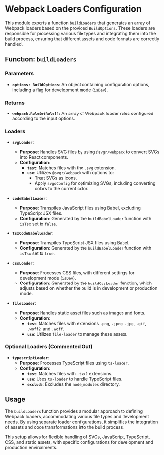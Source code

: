 # Webpack Loaders Configuration

This module exports a function `buildLoaders` that generates an array of Webpack loaders based on the provided `BuildOptions`. These loaders are responsible for processing various file types and integrating them into the build process, ensuring that different assets and code formats are correctly handled.

## Function: `buildLoaders`

### Parameters

- **`options: BuildOptions`**: An object containing configuration options, including a flag for development mode (`isDev`).

### Returns

- **`webpack.RuleSetRule[]`**: An array of Webpack loader rules configured according to the input options.

### Loaders

- **`svgLoader`**:
    - **Purpose**: Handles SVG files by using `@svgr/webpack` to convert SVGs into React components.
    - **Configuration**:
        - **`test`**: Matches files with the `.svg` extension.
        - **`use`**: Utilizes `@svgr/webpack` with options to:
            - Treat SVGs as icons.
            - Apply `svgoConfig` for optimizing SVGs, including converting colors to the current color.

- **`codeBabelLoader`**:
    - **Purpose**: Transpiles JavaScript files using Babel, excluding TypeScript JSX files.
    - **Configuration**: Generated by the `buildBabelLoader` function with `isTsx` set to `false`.

- **`tsxCodeBabelLoader`**:
    - **Purpose**: Transpiles TypeScript JSX files using Babel.
    - **Configuration**: Generated by the `buildBabelLoader` function with `isTsx` set to `true`.

- **`cssLoader`**:
    - **Purpose**: Processes CSS files, with different settings for development mode (`isDev`).
    - **Configuration**: Generated by the `buildCssLoader` function, which adjusts based on whether the build is in development or production mode.

- **`fileLoader`**:
    - **Purpose**: Handles static asset files such as images and fonts.
    - **Configuration**:
        - **`test`**: Matches files with extensions `.png`, `.jpeg`, `.jpg`, `.gif`, `.woff2`, and `.woff`.
        - **`use`**: Utilizes `file-loader` to manage these assets.

### Optional Loaders (Commented Out)

- **`typescriptLoader`**:
    - **Purpose**: Processes TypeScript files using `ts-loader`.
    - **Configuration**:
        - **`test`**: Matches files with `.tsx?` extensions.
        - **`use`**: Uses `ts-loader` to handle TypeScript files.
        - **`exclude`**: Excludes the `node_modules` directory.

## Usage

The `buildLoaders` function provides a modular approach to defining Webpack loaders, accommodating various file types and development needs. By using separate loader configurations, it simplifies the integration of assets and code transformations into the build process.

This setup allows for flexible handling of SVGs, JavaScript, TypeScript, CSS, and static assets, with specific configurations for development and production environments.

